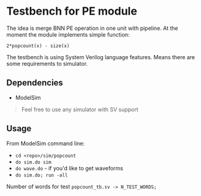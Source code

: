 # Testbench for PE module

The idea is merge BNN PE operation in one unit with pipeline.
At the moment the module implements simple function:

`2*popcount(x) - size(x)`

The testbench is using System Verilog language features. Means there are some requirements to simulator.

## Dependencies

- ModelSim

> Feel free to use any simulator with SV support

## Usage

From ModelSim command line:

- `cd <repo>/sim/popcount`
- `do sim.do sim`
- `do wave.do` - if you'd like to get waveforms
- `do sim.do; run -all`

Number of words for test `popcount_tb.sv -> N_TEST_WORDS;`

